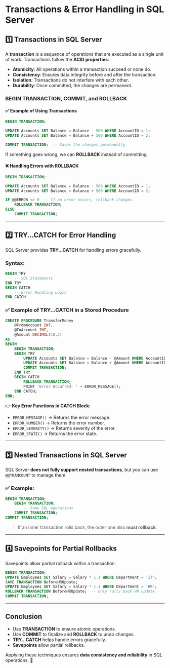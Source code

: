 # Transactions & Error Handling in SQL Server

## 1️⃣ Transactions in SQL Server
A **transaction** is a sequence of operations that are executed as a single unit of work. Transactions follow the **ACID properties**:
- **Atomicity**: All operations within a transaction succeed or none do.
- **Consistency**: Ensures data integrity before and after the transaction.
- **Isolation**: Transactions do not interfere with each other.
- **Durability**: Once committed, the changes are permanent.

### **BEGIN TRANSACTION, COMMIT, and ROLLBACK**
#### ✅ Example of Using Transactions
```sql
BEGIN TRANSACTION;

UPDATE Accounts SET Balance = Balance - 500 WHERE AccountID = 1;
UPDATE Accounts SET Balance = Balance + 500 WHERE AccountID = 2;

COMMIT TRANSACTION;  -- Saves the changes permanently
```
If something goes wrong, we can **ROLLBACK** instead of committing.

#### ❌ Handling Errors with ROLLBACK
```sql
BEGIN TRANSACTION;

UPDATE Accounts SET Balance = Balance - 500 WHERE AccountID = 1;
UPDATE Accounts SET Balance = Balance + 500 WHERE AccountID = 2;

IF @@ERROR <> 0  -- If an error occurs, rollback changes
    ROLLBACK TRANSACTION;
ELSE
    COMMIT TRANSACTION;
```

---

## 2️⃣ TRY...CATCH for Error Handling
SQL Server provides **TRY...CATCH** for handling errors gracefully.

### **Syntax:**
```sql
BEGIN TRY
    -- SQL Statements
END TRY
BEGIN CATCH
    -- Error Handling Logic
END CATCH
```

### ✅ Example of TRY...CATCH in a Stored Procedure
```sql
CREATE PROCEDURE TransferMoney
    @FromAccount INT,
    @ToAccount INT,
    @Amount DECIMAL(10,2)
AS
BEGIN
    BEGIN TRANSACTION;
    BEGIN TRY
        UPDATE Accounts SET Balance = Balance - @Amount WHERE AccountID = @FromAccount;
        UPDATE Accounts SET Balance = Balance + @Amount WHERE AccountID = @ToAccount;
        COMMIT TRANSACTION;
    END TRY
    BEGIN CATCH
        ROLLBACK TRANSACTION;
        PRINT 'Error Occurred: ' + ERROR_MESSAGE();
    END CATCH;
END;
```
👉 **Key Error Functions in CATCH Block:**
- `ERROR_MESSAGE()` → Returns the error message.
- `ERROR_NUMBER()` → Returns the error number.
- `ERROR_SEVERITY()` → Returns severity of the error.
- `ERROR_STATE()` → Returns the error state.

---

## 3️⃣ Nested Transactions in SQL Server
SQL Server **does not fully support nested transactions**, but you can use `@@TRANCOUNT` to manage them.

### ✅ Example:
```sql
BEGIN TRANSACTION;
    BEGIN TRANSACTION;
        -- Some SQL operations
    COMMIT TRANSACTION;
COMMIT TRANSACTION;
```
> If an inner transaction rolls back, the outer one also **must rollback**.

---

## 4️⃣ Savepoints for Partial Rollbacks
Savepoints allow partial rollback within a transaction.
```sql
BEGIN TRANSACTION;
UPDATE Employees SET Salary = Salary * 1.1 WHERE Department = 'IT';
SAVE TRANSACTION BeforeHRUpdate;
UPDATE Employees SET Salary = Salary * 1.1 WHERE Department = 'HR';
ROLLBACK TRANSACTION BeforeHRUpdate;  -- Only rolls back HR update
COMMIT TRANSACTION;
```

---

## Conclusion
- Use **TRANSACTION** to ensure atomic operations.
- Use **COMMIT** to finalize and **ROLLBACK** to undo changes.
- **TRY...CATCH** helps handle errors gracefully.
- **Savepoints** allow partial rollbacks.

Applying these techniques ensures **data consistency and reliability** in SQL operations. 🚀
